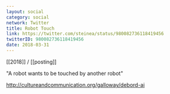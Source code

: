 ```yaml
---
layout: social
category: social
network: Twitter
title: Robot Touch
link: https://twitter.com/steinea/status/980082736118419456
twitterID: 980082736118419456
date: 2018-03-31
---
```


[[2018]] / [[posting]]

"A robot wants to be touched by another robot"

<http://cultureandcommunication.org/galloway/debord-ai>
